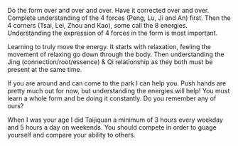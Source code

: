 Do the form over and over and over.  Have it corrected over and over.  Complete understanding of the 4 forces (Peng, Lu, Ji and An) first.  Then the 4 corners (Tsai, Lei, Zhou and Kao), some call the 8 energies.  Understanding the expression of 4 forces in the form is most important.

Learning to truly move the energy.  It starts with relaxation, feeling the movement of relaxing go down through the body.  Then understanding the Jing (connection/root/essence) & Qi relationship as they both must be present at the same time.  

If you are around and can come to the park I can help you.  Push hands are pretty much out for now, but understanding the energies will help!  You must learn a whole form and be doing it constantly.  Do you remember any of ours?

When I was your age I did Taijiquan a minimum of 3 hours every weekday and 5 hours a day on weekends.  You should compete in order to guage yourself and compare your ability to others.
